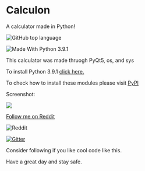 # Calculon
A calculator made in Python!

![GitHub top language](https://img.shields.io/github/languages/top/tech35/Calculon)

<img src="https://img.shields.io/badge/Made%20With%20-Python%203.9.1-blue.svg" alt="Made With Python 3.9.1">

This calculator was made thruogh PyQt5, os, and sys

To install Python 3.9.1 [click here.](https://www.python.org/downloads/)

To check how to install these modules please visit [PyPI](https://pypi.org/)

Screenshot:

![ ](https://github.com/tech35/Calculon/blob/main/calculator.png?raw=true)

[Follow me on Reddit](https://reddit.com/user/tech-35/)

![Reddit](https://img.shields.io/badge/Reddit-FF4500?style=for-the-badge&logo=reddit&logoColor=white)

[![Gitter](https://badges.gitter.im/tech35/community.svg)](https://gitter.im/tech35/community?utm_source=badge&utm_medium=badge&utm_campaign=pr-badge)

Consider following if you like cool code like this.

Have a great day and stay safe.
